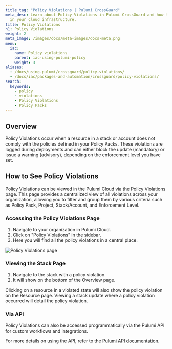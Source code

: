 ```yaml
---
title_tag: "Policy Violations | Pulumi CrossGuard"
meta_desc: Learn about Policy Violations in Pulumi CrossGuard and how to manage compliance
  in your cloud infrastructure.
title: Policy Violations
h1: Policy Violations
weight: 2
meta_image: /images/docs/meta-images/docs-meta.png
menu:
  iac:
    name: Policy violations
    parent: iac-using-pulumi-policy
    weight: 3
aliases:
  - /docs/using-pulumi/crossguard/policy-violations/
  - /docs/iac/packages-and-automation/crossguard/policy-violations/
search:
  keywords:
    - policy
    - violations
    - Policy Violations
    - Policy Packs
---
```


## Overview

Policy Violations occur when a resource in a stack or account does not comply with the policies defined in your Policy Packs. These violations are logged during deployments and can either block the update (mandatory) or issue a warning (advisory), depending on the enforcement level you have set.

## How to See Policy Violations

Policy Violations can be viewed in the Pulumi Cloud via the Policy Violations page. This page provides a centralized view of all violations across your organization, allowing you to filter and group them by various criteria such as Policy Pack, Project, Stack/Account, and Enforcement Level.

### Accessing the Policy Violations Page

1. Navigate to your organization in Pulumi Cloud.
2. Click on "Policy Violations" in the sidebar.
3. Here you will find all the policy violations in a central place.

![Policy Violations page](/images/docs/guides/crossguard/policy-violations.png)

### Viewing the Stack Page

1. Navigate to the stack with a policy violation.
2. It will show on the bottom of the Overview page.

Clicking on a resource in a violated state will also show the policy violation on the Resource page. Viewing a stack update where a policy violation occurred will detail the policy violation.

### Via API

Policy Violations can also be accessed programmatically via the Pulumi API for custom workflows and integrations.

For more details on using the API, refer to the [Pulumi API documentation](/docs/pulumi-cloud/cloud-rest-api/#list-policy-violations).
